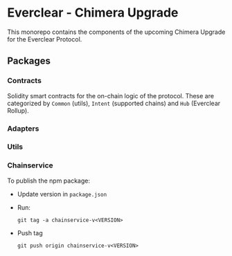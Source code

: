 # Everclear - Chimera Upgrade

This monorepo contains the components of the upcoming Chimera Upgrade for the Everclear Protocol.

## Packages

### Contracts

Solidity smart contracts for the on-chain logic of the protocol. These are categorized by `Common` (utils), `Intent` (supported chains) and `Hub` (Everclear Rollup).

### Adapters

### Utils

### Chainservice

To publish the npm package:
- Update version in `package.json`
- Run:

    ```
   git tag -a chainservice-v<VERSION>
   ```
- Push tag

   ```
  git push origin chainservice-v<VERSION>
   ```